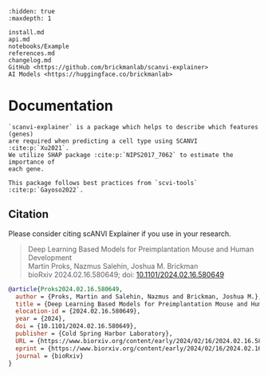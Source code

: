 ```{toctree}
:hidden: true
:maxdepth: 1

install.md
api.md
notebooks/Example
references.md
changelog.md
GitHub <https://github.com/brickmanlab/scanvi-explainer>
AI Models <https://huggingface.co/brickmanlab>
```

# Documentation

```{eval-rst}
`scanvi-explainer` is a package which helps to describe which features (genes)
are required when predicting a cell type using SCANVI :cite:p:`Xu2021`. 
We utilize SHAP package :cite:p:`NIPS2017_7062` to estimate the importance of 
each gene.

This package follows best practices from `scvi-tools` :cite:p:`Gayoso2022`.
```

## Citation

Please consider citing scANVI Explainer if you use in your research.

> Deep Learning Based Models for Preimplantation Mouse and Human Development <br>
> Martin Proks, Nazmus Salehin, Joshua M. Brickman <br>
> bioRxiv 2024.02.16.580649; doi: [10.1101/2024.02.16.580649]

```BibTeX
@article{Proks2024.02.16.580649,
  author = {Proks, Martin and Salehin, Nazmus and Brickman, Joshua M.},
  title = {Deep Learning Based Models for Preimplantation Mouse and Human Development},
  elocation-id = {2024.02.16.580649},
  year = {2024},
  doi = {10.1101/2024.02.16.580649},
  publisher = {Cold Spring Harbor Laboratory},
  URL = {https://www.biorxiv.org/content/early/2024/02/16/2024.02.16.580649},
  eprint = {https://www.biorxiv.org/content/early/2024/02/16/2024.02.16.580649.full.pdf},
  journal = {bioRxiv}
}
```

[10.1101/2024.02.16.580649]: https://doi.org/10.1101/2024.02.16.580649